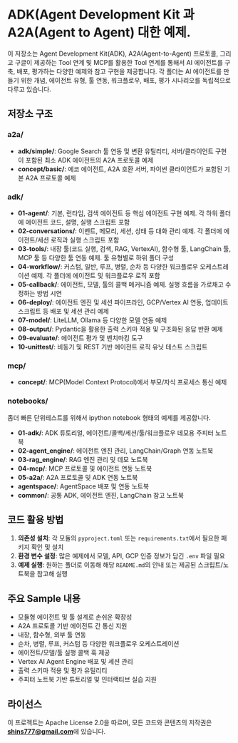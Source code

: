 # ADK(Agent Development Kit 과 A2A(Agent to Agent) 대한 예제.

이 저장소는 Agent Development Kit(ADK), A2A(Agent-to-Agent) 프로토콜, 그리고 구글이 제공하는 Tool 연계 및 MCP를 활용한 Tool 연계를 통해서 AI 에이전트를 구축, 배포, 평가하는 다양한 예제와 참고 구현을 제공합니다. 각 폴더는 AI 에이전트를 만들기 위한 개념, 에이전트 유형, 툴 연동, 워크플로우, 배포, 평가 시나리오를 독립적으로 다루고 있습니다.

## 저장소 구조

### a2a/
- **adk/simple/**: Google Search 툴 연동 및 변환 유틸리티, 서버/클라이언트 구현이 포함된 최소 ADK 에이전트의 A2A 프로토콜 예제
- **concept/basic/**: 에코 에이전트, A2A 호환 서버, 파이썬 클라이언트가 포함된 기본 A2A 프로토콜 예제

### adk/
- **01-agent/**: 기본, 런타임, 검색 에이전트 등 핵심 에이전트 구현 예제. 각 하위 폴더에 에이전트 코드, 설명, 실행 스크립트 포함
- **02-conversations/**: 이벤트, 메모리, 세션, 상태 등 대화 관리 예제. 각 폴더에 에이전트/세션 로직과 실행 스크립트 포함
- **03-tools/**: 내장 툴(코드 실행, 검색, RAG, VertexAI), 함수형 툴, LangChain 툴, MCP 툴 등 다양한 툴 연동 예제. 툴 유형별로 하위 폴더 구성
- **04-workflow/**: 커스텀, 일반, 루프, 병렬, 순차 등 다양한 워크플로우 오케스트레이션 예제. 각 폴더에 에이전트 및 워크플로우 로직 포함
- **05-callback/**: 에이전트, 모델, 툴의 콜백 메커니즘 예제. 실행 흐름을 가로채고 수정하는 방법 시연
- **06-deploy/**: 에이전트 엔진 및 세션 파이프라인, GCP/Vertex AI 연동, 업데이트 스크립트 등 배포 및 세션 관리 예제
- **07-model/**: LiteLLM, Ollama 등 다양한 모델 연동 예제
- **08-output/**: Pydantic을 활용한 출력 스키마 적용 및 구조화된 응답 반환 예제
- **09-evaluate/**: 에이전트 평가 및 벤치마킹 도구
- **10-unittest/**: 비동기 및 REST 기반 에이전트 로직 유닛 테스트 스크립트

### mcp/
- **concept/**: MCP(Model Context Protocol)에서 부모/자식 프로세스 통신 예제

### notebooks/
좀더 빠른 단위테스트를 위해서 ipython notebook 형태의 예제를 제공합니다. 

- **01-adk/**: ADK 튜토리얼, 에이전트/콜백/세션/툴/워크플로우 데모용 주피터 노트북
- **02-agent_engine/**: 에이전트 엔진 관리, LangChain/Graph 연동 노트북
- **03-rag_engine/**: RAG 엔진 관리 및 데모 노트북
- **04-mcp/**: MCP 프로토콜 및 에이전트 연동 노트북
- **05-a2a/**: A2A 프로토콜 및 ADK 연동 노트북
- **agentspace/**: AgentSpace 배포 및 연동 노트북
- **common/**: 공통 ADK, 에이전트 엔진, LangChain 참고 노트북


## 코드 활용 방법

1. **의존성 설치**: 각 모듈의 `pyproject.toml` 또는 `requirements.txt`에서 필요한 패키지 확인 및 설치
2. **환경 변수 설정**: 많은 예제에서 모델, API, GCP 인증 정보가 담긴 `.env` 파일 필요
3. **예제 실행**: 원하는 폴더로 이동해 해당 `README.md`의 안내 또는 제공된 스크립트/노트북을 참고해 실행

## 주요 Sample 내용
- 모듈형 에이전트 및 툴 설계로 손쉬운 확장성
- A2A 프로토콜 기반 에이전트 간 통신 지원
- 내장, 함수형, 외부 툴 연동
- 순차, 병렬, 루프, 커스텀 등 다양한 워크플로우 오케스트레이션
- 에이전트/모델/툴 실행 콜백 훅 제공
- Vertex AI Agent Engine 배포 및 세션 관리
- 출력 스키마 적용 및 평가 유틸리티
- 주피터 노트북 기반 튜토리얼 및 인터랙티브 실습 지원

## 라이선스

이 프로젝트는 Apache License 2.0을 따르며, 모든 코드와 콘텐츠의 저작권은 **shins777@gmail.com**에 있습니다.